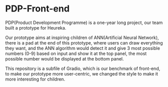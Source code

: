 # PDP-Front-end

PDP(Product Development Programme) is a one-year long project, our team built a prototype for Heureka.

Our prototype aims at inspiring children of ANN(Artificial Neural Network), there is a pad at the end of this prototype, where users can draw everything they want, and the ANN algorithm would detect it and give 3 most possible numbers (0-9) based on input and show it at the top panel, the most possible number would be displayed at the bottom panel. 

This repository is a subfile of Gradio, which is our benchmark of front-end, to make our prototype more user-centric, we changed the style to make it more interesting for children.
